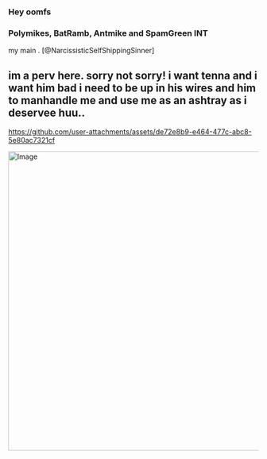 ### Hey oomfs
### Polymikes, BatRamb, Antmike and SpamGreen INT 
my main . [@NarcissisticSelfShippingSinner]
## im a perv here. sorry not sorry! i want tenna and i want him bad i need to be up in his wires and him to manhandle me and use me as an ashtray as i deservee huu..

https://github.com/user-attachments/assets/de72e8b9-e464-477c-abc8-5e80ac7321cf

<img width="1377" height="603" alt="Image" src="https://github.com/user-attachments/assets/09ffb555-d53b-455c-9bf5-5a062d7ed46c" />
